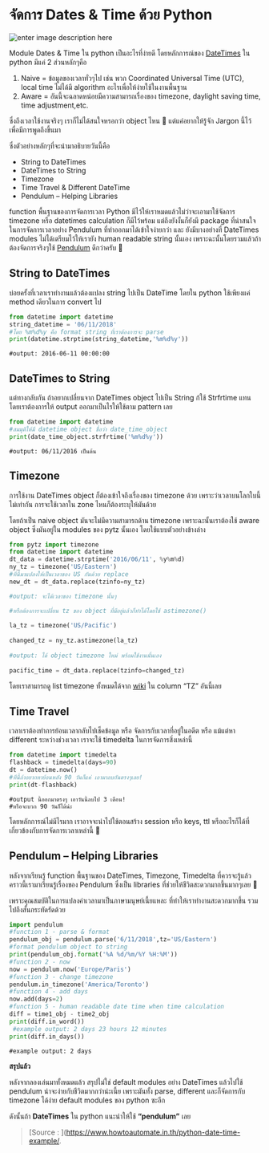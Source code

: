 
จัดการ Dates & Time ด้วย Python
===

![enter image description here](https://www.howtoautomate.in.th/wp-content/uploads/2018/04/pocket-watch-3156771_640.jpg)

Module Dates & Time ใน python เป็นอะไรที่ง่ายดี โดยหลักการณ์ของ  [DateTimes](https://docs.python.org/3/library/datetime.html)  ใน python มีแค่ 2 ​ส่วนหลักๆคือ

1.  Naive = ข้อมูลของเวลาทั่วๆไป เช่น พวก Coordinated Universal Time (UTC), local time ไม่ได้มี algorithm อะไรเพื่อให้ง่ายใช้ในงานพื้นฐาน
2.  Aware = อันนี้จะฉลาดหน่อยมีความสามารถเรื่องของ timezone, daylight saving time, time adjustment,etc.

ซึ่งถึงเวลาใช้งานจริงๆ เราก็ไม่ได้สนใจหรอกว่า object ไหน 🙂 แต่แค่อยากให้รู้จัก Jargon นี้ไว้ เพื่อมีการพูดถึงขึ้นมา

ซึ่งตัวอย่างหลักๆที่จะนํามาอธิบายวันนี้คือ

- String to DateTimes
- DateTimes to String
- Timezone
- Time Travel & Different DateTime
- Pendulum – Helping Libraries

function พื้นฐานของการจัดการเวลา Python มีไว้ให้เราหมดแล้วไม่ว่าจะเอามาใช้จัดการ timezone หรือ datetimes calculation ก็มีไว้พร้อม แต่ถึงยังงั้นก็ยังมี package ที่น่าสนใจในการจัดการเวลาอย่าง Pendulum ที่ทําออกมาได้เข้าใจง่ายกว่า และ ยังมีบางอย่างที่ DateTimes modules ไม่ได้เตรียมไว้ให้เรายัง human readable string นั้นเอง เพราะฉะนั้นโดยรวมแล้วถ้าต้องจัดการจริงๆใช้ [Pendulum](https://pendulum.eustace.io/) ดีกว่าครับ 🙂

## String to DateTimes
บ่อยครั้งที่เวลาเราทํางานแล้วต้องแปลง string ไปเป็น DateTime โดยใน python ใช้เพียงแค่ method เดียวในการ convert ไป
```py
from datetime import datetime 
string_datetime = '06/11/2018' 
#โดย %m%d%y คือ format string ที่เราต้องการจะ parse 
print(datetime.strptime(string_datetime,'%m%d%y'))
 ```
 ```
#output: 2016-06-11 00:00:00
```

## DateTimes to String
แต่ทางกลับกัน ถ้าอยากเปลี่ยนจาก DateTimes object ไปเป็น String ก้ใช้ Strfrtime แทน โดยเราต้องการให้ output ออกมาเป็นไรให้ใช้ตาม pattern เลย
```py
from datetime import datetime 
#สมมุติให้มี datetime object ชื่อว่า date_time_object   
print(date_time_object.strfrtime('%m%d%y'))
 ```
 ```
#output: 06/11/2016 เป็นต้น
```
## Timezone
การใช้งาน DateTimes object ก็ต้องเข้าใจถึงเรื่องของ timezone ด้วย เพราะว่าเวลาบนโลกใบนี้ไม่เท่ากัน การจะใช้เวลาใน zone ไหนก็ต้องระบุให้มันด้วย

โดยถ้าเป็น naive object มันจะไม่มีความสามารถด้าน timezone เพราะฉะนั้นเราต้องใช้ aware object ซึ่งมันอยู่ใน modules ของ pytz นั้นเอง โดยใช้แบบตัวอย่างข้างล่าง
```py
from pytz import timezone 
from datetime import datetime 
dt_data = datetime.strptime('2016/06/11', %y%m%d) 
ny_tz = timezone('US/Eastern') 
#ทีนี้มาแปลงให้เป็นเวลาของ US กันด้วย replace 
new_dt = dt_data.replace(tzinfo=ny_tz) 

#output: จะได้เวลาของ timezone นั้นๆ

#หรือต้องการจะเปลี่ยน tz ของ object ที่มีอยู่แล้วก็ทําได้โดยใช้ astimezone()
 
la_tz = timezone('US/Pacific')
 
changed_tz = ny_tz.astimezone(la_tz)
 
#output: ได้ object timezone ใหม่ พร้อมใช้งานนั้นเอง
 
pacific_time = dt_data.replace(tzinfo=changed_tz)
```
 
โดยเราสามารถดู list timezone ทั้งหมดได้จาก [wiki](https://en.wikipedia.org/wiki/List_of_tz_database_time_zones) ใน column “TZ” อันนี้เลย

## Time Travel
เวลาเราต้องทําการย้อนเวลากลับไปเช็คข้อมูล หรือ จัดการกับเวลาที่อยู่ในอดีต หรือ แม้แต่หา different ระหว่างช่วงเวลา เราจะใช้ timedelta ในการจัดการสิ่งเหล่านี้

```py
from datetime import timedelta 
flashback = timedelta(days=90) 
dt = datetime.now() 
#ทีนี้ถ้าอยากหาย้อนหลัง 90 วันก็แค่ เอามาลบกันตรงๆเลย! 
print(dt-flashback) 
```
```
#output นี้ออกมาตรงๆ เอาวันนี้ลบไป 3 เดือน! 
#หรือจะบวก 90 วันก็ได้น่ะ
```
 
โดยหลักการณ์ไม่มีไรมาก เราอาจจะนําไปใช้ตอนสร้าง session หรือ keys, ttl หรืออะไรก็ได้ที่เกี่ยวข้องกับการจัดการเวลาเหล่านี้ 🙂

## Pendulum – Helping Libraries
หลังจากเรียนรู้ function พื้นฐานของ DateTimes, Timezone, Timedelta ที่ควรจะรู้แล้ว คราวนี้เรามาเรียนรู้เรื่องของ Pendulum ซึ่งเป็น libraries ที่ช่วยให้ชีวิตสะดวกมากขึ้นมากๆเลย 🙂

เพราะคุณสมบัติในการแปลงค่าเวลามาเป็นภาษามนุษย์เนี้ยแหละ ที่ทําให้เราทํางานสะดวกมากขึ้น รวมไปถึงสั้นกระทัดรัดด้วย

```py
import pendulum 
#function 1 - parse & format 
pendulum_obj = pendulum.parse('6/11/2018',tz='US/Eastern') 
#format pendulum object to string  
print(pendulum_obj.format('%A %d/%m/%Y %H:%M')) 
#function 2 - now 
now = pendulum.now('Europe/Paris') 
#function 3 - change timezone 
pendulum.in_timezone('America/Toronto') 
#function 4 - add days 
now.add(days=2) 
#function 5 - human readable date time when time calculation 
diff = time1_obj - time2_obj 
print(diff.in_word())
 #example output: 2 days 23 hours 12 minutes 
print(diff.in_days())
 ```
 ```
#example output: 2 days
```

**สรุปแล้ว**

หลังจากลองเล่นมาทั้งหมดแล้ว สรุปไม่ใช่ default modules อย่าง DateTimes แล้วไปใช้ pendulum น่าจะง่ายกับชีวิตมากกว่าน่ะเนี้ย เพราะมันทั้ง parse, different และก็จัดการกับ timezone ได้ง่าย default modules ของ python ซะอีก

ดังนั้นถ้า **DateTimes** ใน python แนะนําให้ใช้ **“pendulum”** เลย




> [Source : ](https://www.howtoautomate.in.th/python-date-time-example/.
<!--stackedit_data:
eyJoaXN0b3J5IjpbMTQ2MDYwOTU4OF19
-->